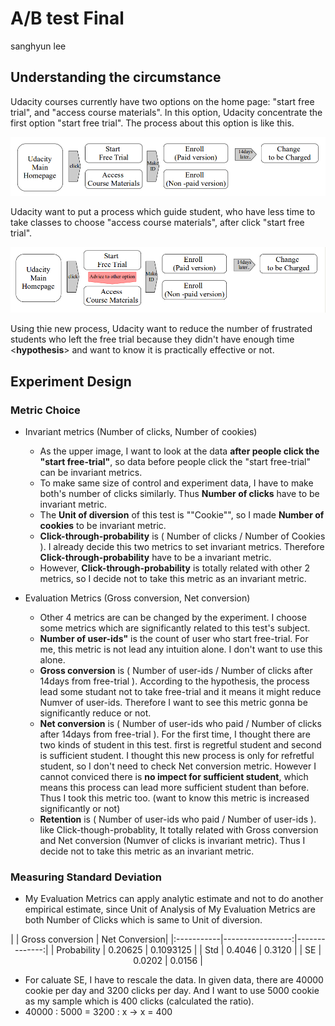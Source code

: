# A/B test Final

<p style="text-align: left;"> sanghyun lee</p>

## Understanding the circumstance

Udacity courses currently have two options on the home page: "start free trial", and "access course materials". In this option, Udacity concentrate the first option "start free trial". The process about this option is like this.

<img src="/before udacity.png" width="800">

Udacity want to put a process which guide student, who have less time to take classes to choose "access course materials", after click "start free trial".

<img src="/after udacity.png" width="800">

Using thie new process, Udacity want to reduce the number of frustrated students who left the free trial because they didn't have enough time <**hypothesis**> and want to know it is practically effective or not.

## Experiment Design

### Metric Choice

- Invariant metrics (Number of clicks, Number of cookies)
  - As the upper image, I want to look at the data **after people click the "start free-trial"**, so data before people click the "start free-trial" can be invariant metrics.  
  - To make same size of control and experiment data, I have to make both's number of clicks similarly. Thus **Number of clicks** have to be invariant metric.
  - The **Unit of diversion** of this test is ""Cookie"", so I made **Number of cookies** to be invariant metric.
  - **Click-through-probability** is ( Number of clicks / Number of Cookies ). I already decide this two metrics to set invariant metrics. Therefore **Click-through-probability** have to be a invariant metric.
  - However, **Click-through-probability** is totally related with other 2 metrics, so I decide not to take this metric as an invariant metric.

- Evaluation Metrics (Gross conversion, Net conversion)
  - Other 4 metrics are can be changed by the experiment. I choose some metrics which are significantly related to this test's subject.
  - **Number of user-ids"** is the count of user who start free-trial. For me, this metric is not lead any intuition alone. I don't want to use this alone. 
  - **Gross conversion** is ( Number of user-ids / Number of clicks after 14days from free-trial ). According to the hypothesis, the process lead some studant not to take free-trial and it means it might reduce Numver of user-ids. Therefore I want to see this metric gonna be significantly reduce or not. 
  - **Net conversion** is ( Number of user-ids who paid / Number of clicks after 14days from free-trial ). For the first time, I thought there are two kinds of student in this test. first is regretful student and second is sufficient student. I thought this new process is only for refretful student, so I don't need to check Net conversion metric. However I cannot conviced there is **no impect for sufficient student**, which means this process can lead more sufficient student than before. Thus I took this metric too. (want to know this metric is increased significantly or not)
  - **Retention** is ( Number of user-ids who paid / Number of user-ids ). like Click-though-probablity, It totally related with Gross conversion and Net conversion (Numver of clicks is invariant metric). Thus I decide not to take this metric as an invariant metric.
  
### Measuring Standard Deviation

- My Evaluation Metrics can apply analytic estimate and not to do another empirical estimate, since Unit of Analysis of My Evaluation Metrics are both Number of Clicks which is same to Unit of diversion. 

<center>
|            | Gross conversion | Net Conversion|
|:-----------|-----------------:|--------------:|
| Probability | 0.20625 | 0.1093125 |
| Std         | 0.4046 | 0.3120 |   
| SE          | 0.0202 | 0.0156 |
</center>

- For caluate SE, I have to rescale the data. In given data, there are 40000 cookie per day and 3200 clicks per day. And I want to use 5000 cookie as my sample which is 400 clicks (calculated the ratio).
- 40000 : 5000 = 3200 : x -> x = 400







